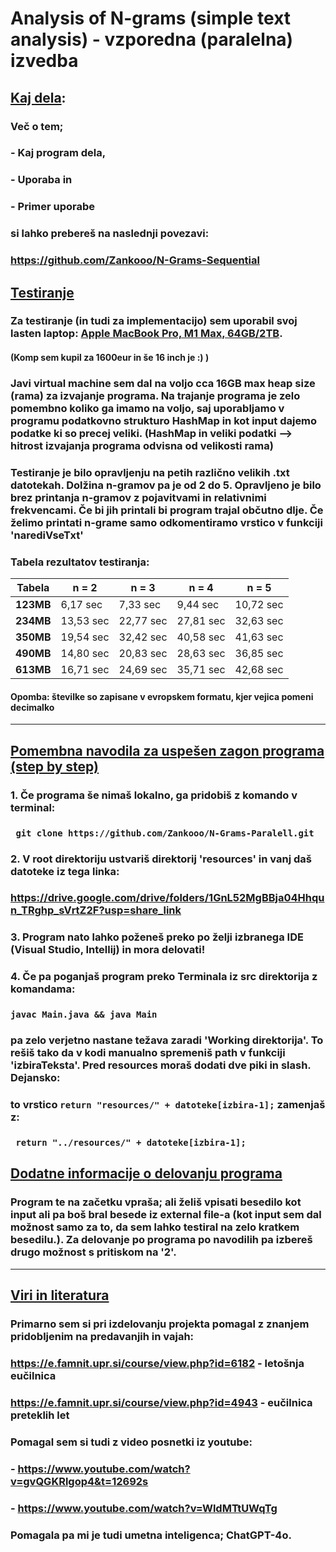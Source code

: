 # Analysis of N-grams (simple text analysis) - vzporedna (paralelna) izvedba 

## <ins>Kaj dela</ins>:
### Več o tem;
### - Kaj program dela,
### - Uporaba in
### - Primer uporabe
### si lahko prebereš na naslednji povezavi:
### https://github.com/Zankooo/N-Grams-Sequential

## <ins> Testiranje </ins>
### Za testiranje (in tudi za implementacijo) sem uporabil svoj lasten laptop: <ins>Apple MacBook Pro, M1 Max, 64GB/2TB</ins>.
#### (Komp sem kupil za 1600eur in še 16 inch je :) )
### Javi virtual machine sem dal na voljo cca 16GB max heap size (rama) za izvajanje programa. Na trajanje programa je zelo pomembno koliko ga imamo na voljo, saj uporabljamo v programu podatkovno strukturo HashMap in kot input dajemo podatke ki so precej veliki. (HashMap in veliki podatki --> hitrost izvajanja programa odvisna od velikosti rama)</ins>
### Testiranje je bilo opravljenju na petih različno velikih .txt datotekah. Dolžina n-gramov pa je od 2 do 5. Opravljeno je bilo brez printanja n-gramov z pojavitvami in relativnimi frekvencami. Če bi jih printali bi program trajal občutno dlje. Če želimo printati n-grame samo odkomentiramo vrstico v funkciji 'narediVseTxt'
### Tabela rezultatov testiranja:

| Tabela    | n = 2     | n = 3     | n = 4     | n = 5     |
|-----------|-----------|-----------|-----------|-----------|
| **123MB** | 6,17 sec  | 7,33 sec  | 9,44 sec  | 10,72 sec |
| **234MB** | 13,53 sec | 22,77 sec | 27,81 sec | 32,63 sec |
| **350MB** | 19,54 sec | 32,42 sec | 40,58 sec | 41,63 sec |
| **490MB** | 14,80 sec | 20,83 sec | 28,63 sec | 36,85 sec |
| **613MB** | 16,71 sec | 24,69 sec | 35,71 sec | 42,68 sec |

#### Opomba: številke so zapisane v evropskem formatu, kjer vejica pomeni decimalko

<hr>

## <ins>Pomembna navodila za uspešen zagon programa (step by step)</ins>
### 1. Če programa še nimaš lokalno, ga pridobiš z komando v terminal:
### ` git clone https://github.com/Zankooo/N-Grams-Paralell.git`
### 2. V root direktoriju ustvariš direktorij 'resources' in vanj daš datoteke iz tega linka:
### https://drive.google.com/drive/folders/1GnL52MgBBja04Hhqun_TRghp_sVrtZ2F?usp=share_link
### 3. Program nato lahko poženeš preko po želji izbranega IDE (Visual Studio, Intellij) in mora delovati!
### 4. Če pa poganjaš program preko Terminala iz src direktorija z komandama:
### ` javac Main.java && java Main `
### pa zelo verjetno nastane težava zaradi 'Working direktorija'. To rešiš tako da v kodi manualno spremeniš path v funkciji 'izbiraTeksta'. Pred resources moraš dodati dve piki in slash. Dejansko:
### to vrstico ` return "resources/" + datoteke[izbira-1]; ` zamenjaš z:
### `  return "../resources/" + datoteke[izbira-1]; `

## <ins>Dodatne informacije o delovanju programa </ins>
### Program te na začetku vpraša; ali želiš vpisati besedilo kot input ali pa boš bral besede iz external file-a (kot input sem dal možnost samo za to, da sem lahko testiral na zelo kratkem besedilu.). Za delovanje po programa po navodilih pa izbereš drugo možnost s pritiskom na '2'.

<hr>

## <ins>Viri in literatura</ins>
### Primarno sem si pri izdelovanju projekta pomagal z znanjem pridobljenim na predavanjih in vajah:
### https://e.famnit.upr.si/course/view.php?id=6182 - letošnja eučilnica
### https://e.famnit.upr.si/course/view.php?id=4943 - eučilnica preteklih let
### Pomagal sem si tudi z video posnetki iz youtube:
### - https://www.youtube.com/watch?v=gvQGKRlgop4&t=12692s
### - https://www.youtube.com/watch?v=WldMTtUWqTg

### Pomagala pa mi je tudi umetna inteligenca; ChatGPT-4o. 

